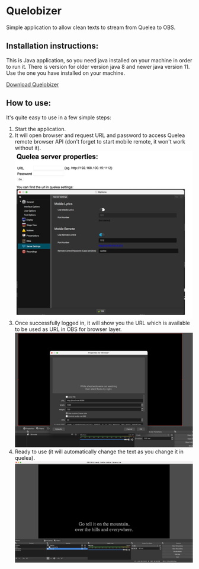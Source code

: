 # Quelobizer

Simple application to allow clean texts to stream from Quelea to OBS.

## Installation instructions:

This is Java application, so you need java installed on your machine in order to run it. There is version for older 
version java 8 and newer java version 11. Use the one you have installed on your machine.

[Download Quelobizer](https://github.com/matejkobza/quelobizer/releases)

## How to use:

It's quite easy to use in a few simple steps:
1. Start the application.
2. It will open browser and request URL and password to access Quelea remote browser API (don't forget to start mobile remote, it won't work without it).
   ![Quelea settings screen](help/Screenshot%202021-01-02%20at%209.55.31.png)
3. Once successfully logged in, it will show you the URL which is available to be used as URL in OBS for browser layer.
   ![Browser windows in OBS](help/Screenshot%202021-01-01%20at%2018.06.20.png)
4. Ready to use (it will automatically change the text as you change it in quelea).
   ![Use preview](help/Screenshot%202021-01-01%20at%2015.19.38.png)